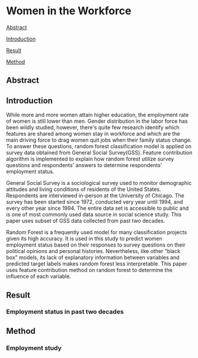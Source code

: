 # Women in the Workforce

[Abstract](#Abstract)

[Introduction](#Introduction)

[Result](#Result)

[Method](#Method)

## Abstract

## Introduction

While more and more women attain higher education, the employment rate of women is still lower than men. Gender distribution in the labor force has been wildly studied, however, there's quite few research identify which features are shared among women stay in workforce and which are the main driving force to drag women quit jobs when their family status change. To answer these questions, random forest classification model is applied on survey data obtained from General Social Survey(GSS). Feature contribution algorithm is implemented to explain how random forest utilize survey questions and respondents' answers to determine respondents' employment status. 

General Social Survey is a sociological survey used to monitor demographic attitudes and living conditions of residents of the United States. Respondents are interviewed in-person at the University of Chicago. The survey has been started since 1972, conducted very year until 1994, and every other year since 1994. The entire data set is accessible to public and is one of most commonly used data source in social science study. This paper uses subset of GSS data collected from past two decades. 

Random Forest is a frequently used model for many classification projects given its high accuracy. It is used in this study to predict women employment status based on their responses to survey questions on their political opinions and personal histories. Nevertheless, like other "black box" models, its lack of explanatory information between variables and predicted target labels makes random forest less interpretable. This paper uses feature contribution method on random forest to determine the influence of each variable. 

## Result
### Employment status in past two decades
## Method
### Employment study

